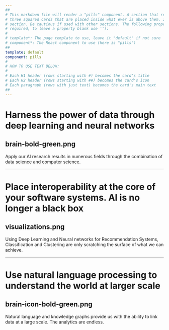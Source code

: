 ```yaml
---
##
# This markdown file will render a "pills" component. A section that renders a "pills" component shows specifically
# three squared cards that are placed inside what ever is above them. It is designed to be used right after a "hero"
# section. Be cautious if used with other sections. The following properties may be set (properties with * are
# required, to leave a property blank use ''):
#
# template*: The page template to use, leave it "default" if not sure
# component*: The React component to use (here is "pills")
##
template: default
component: pills
#
# HOW TO USE TEXT BELOW:
#
# Each H1 header (rows starting with #) becomes the card's title
# Each H2 header (rows starting with ##) becomes the card's icon
# Each paragraph (rows with just text) becomes the card's main text
##
---
```


# Harness the power of data through deep learning and neural networks

## brain-bold-green.png

Apply our AI research results in numerous fields through the combination of data science and computer science.

---

# Place interoperability at the core of your software systems. AI is no longer a black box

## visualizations.png

Using Deep Learning and Neural networks for Recommendation Systems, Classification and Clustering are only scratching the surface of what we can achieve.

---

# Use natural language processing to understand the world at larger scale

## brain-icon-bold-green.png

Natural language and knowledge graphs provide us with the ability to link data at a large scale.
The analytics are endless.
